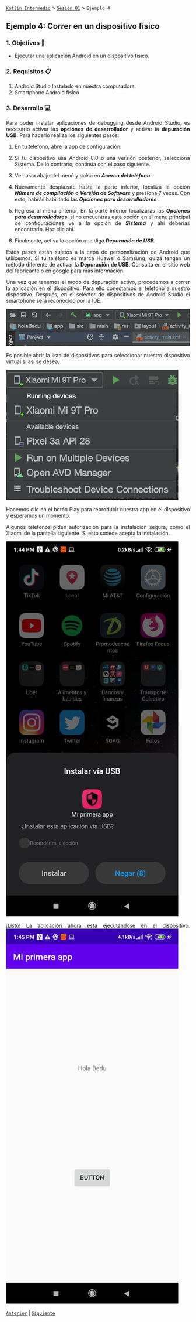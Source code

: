 [`Kotlin Intermedio`](../../Readme.md) > [`Sesión 01`](../Readme.md) > `Ejemplo 4`

## Ejemplo 4: Correr en un dispositivo físico

<div style="text-align: justify;">

### 1. Objetivos :dart:

- Ejecutar una aplicación Android en un dispositivo físico.

### 2. Requisitos :clipboard:

1. Android Studio Instalado en nuestra computadora.
2. Smartphone Android físico

### 3. Desarrollo :computer:

Para poder instalar aplicaciones de debugging desde Android Studio, es necesario activar las __opciones de desarrollador__ y activar la __depuración USB__. Para hacerlo realiza los siguientes pasos:

1. En tu teléfono, abre la app de configuración.

2. Si tu dispositivo usa Android 8.0 o una versión posterior, selecciona Sistema. De lo contrario, continúa con el paso siguiente.

3. Ve hasta abajo del menú y pulsa en ___Acerca del teléfono___.

4. Nuevamente desplázate hasta la parte inferior, localiza la opción ___Número de compilación___ o ___Versión de Software___ y presiona 7 veces. Con esto, habrás habilitado las ___Opciones para desarrolladores___ .

5. Regresa al menú anterior, En la parte inferior localizarás las ___Opciones para desarrolladores___, si no encuentras esta opción en el menu principal de configuraciones ve a la opción de ___Sistema___ y ahí deberías encontrarlo. Haz clic ahí. 

6. Finalmente, activa la opción que diga ___Depuración de USB___.

Estos pasos están sujetos a la capa de personalización de Android que utilicemos. Si tu teléfono es marca Huawei o Samsung, quizá tengan un método diferente de activar la __Depuración de USB__. Consulta en el sitio web del fabricante o en google para más información.


Una vez que tenemos el modo de depuración activo, procedemos a correr la aplicación en el dispositivo. Para ello conectamos el teléfono a nuestro dispositivo. Después, en el selector de dispositivos de Android Studio el smartphone será reconocido por la IDE.

![imagen](images/01.png)


Es posible abrir la lista de dispositivos para seleccionar nuestro dispositivo virtual si así se desea.

![imagen](images/02.png)

Hacemos clic en el botón Play para reproducir nuestra app en el dispositivo y esperamos un momento.

Algunos teléfonos piden autorización para la instalación segura, como el Xiaomi de la pantalla siguiente. Si esto sucede acepta la instalación.

![imagen](images/03.jpeg)

¡Listo! La aplicación ahora está ejecutándose en el dispositivo.
![imagen](images/04.jpeg)


[`Anterior`](../Reto-01/Readme.md) | [`Siguiente`](../Proyecto/Readme.md)

</div>
